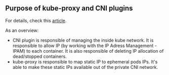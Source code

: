 ## Purpose of kube-proxy and CNI plugins

For details, check this [article](https://medium.com/@seifeddinerajhi/kube-proxy-and-cni-the-hidden-components-of-kubernetes-networking-eb30000bf87a#:~:text=Kubernetes%20networking%20is%20powered%20by,running%20containerized%20applications%20on%20Kubernetes).

As an overview:
- CNI plugin is responsible of managing the inside kube network. It is responsible to allow IP (by working with  the IP Adress Management - IPAM) to each container. It is also responsible of deleting IP allocation of dead/stopped containers.
- kube-proxy is responsible to map static IP to ephemeral pods IPs. It's able to make these static IPs available out of the private CNI network.
